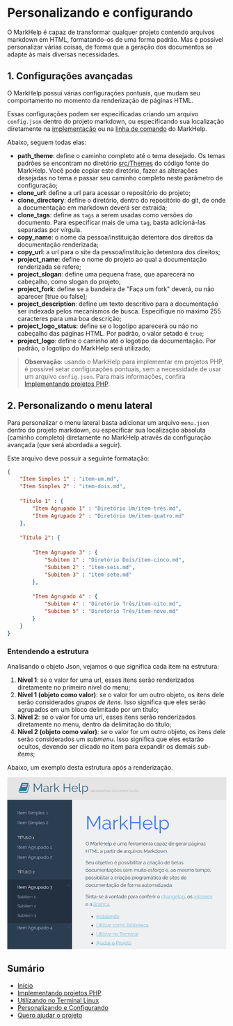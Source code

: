 # Personalizando e configurando

O MarkHelp é capaz de transformar qualquer projeto contendo arquivos markdown em HTML, formatando-os de uma forma padrão. Mas é possível personalizar várias coisas, de forma que a geração dos documentos se adapte às mais diversas necessidades.

## 1. Configurações avançadas

O MarkHelp possui várias configurações pontuais, que mudam seu comportamento no momento da renderização de páginas HTML.

Essas configurações podem ser especificadas criando um arquivo `config.json` dentro do projeto markdown, ou especificando sua localização diretamente na [implementação](utilizar-como-biblioteca.md) ou na [linha de comando](utilizar-no-terminal.md) do MarkHelp. 

Abaixo, seguem todas elas:

* **path_theme**: define o caminho completo até o tema desejado. Os temas padrões se encontram no diretório [src/Themes](https://github.com/ricardopedias/markhelp/tree/master/src/Themes/) do código fonte do MarkHelp. Você pode copiar este diretório, fazer as alterações desejadas no tema e passar seu caminho completo neste parâmetro de configuração;
* **clone_url**: define a url para acessar o repositório do projeto;
* **clone_directory**: define o diretório, dentro do repositório do git, de onde a documentação em markdown deverá ser extraída;
* **clone_tags**: define as `tags` a serem usadas como versões do documento. Para especificar mais de uma `tag`, basta adicioná-las separadas por vírgula.
* **copy_name**: o nome da pessoa/instituição detentora dos direitos da documentação renderizada;
* **copy_url**: a url para o site da pessoa/instituição detentora dos direitos;
* **project_name**: define o nome do projeto ao qual a documentação renderizada se refere;
* **project_slogan**: define uma pequena frase, que aparecerá no cabeçalho, como slogan do projeto;
* **project_fork**: define se a bandeira de "Faça um fork" deverá, ou não aparecer [true ou false]; 
* **project_description**: define um texto descritivo para a documentação ser indexada pelos mecanismos de busca. Especifique no máximo 255 caracteres para uma boa descrição;
* **project_logo_status**: define se o logotipo aparecerá ou não no cabeçalho das páginas HTML. Por padrão, o valor setado é `true`;
* **project_logo**: define o caminho até o logotipo da documentação. Por padrão, o logotipo do MarkHelp será utilizado;

> **Observação**: usando o MarkHelp para implementar em projetos PHP, é possível setar configurações pontuais, sem a necessidade de usar um arquivo `config.json`. Para mais informações, confira [Implementando projetos PHP](utilizar-como-biblioteca.md).

## 2. Personalizando o menu lateral

Para personalizar o menu lateral basta adicionar um arquivo `menu.json` dentro do projeto markdown, ou especificar sua localização absoluta (caminho completo) diretamente no MarkHelp através da configuração avançada (que será abordada a seguir). 

Este arquivo deve possuir a seguinte formatação:

```json
{
    "Item Simples 1" : "item-um.md",
    "Item Simples 2" : "item-dois.md",

    "Titulo 1" : {
        "Item Agrupado 1" : "Diretório Um/item-três.md",
        "Item Agrupado 2" : "Diretório Um/item-quatro.md"
    },

    "Título 2": {

        "Item Agrupado 3" : {
            "Subitem 1" : "Diretório Dois/item-cinco.md",
            "Subitem 2" : "item-seis.md",
            "Subitem 3" : "item-sete.md"
        },

        "Item Agrupado 4" : {
            "Subitem 4" : "Diretório Três/item-oito.md",
            "Subitem 5" : "Diretório Três/item-nove.md"
        }
    }
}
```

### Entendendo a estrutura

Analisando o objeto Json, vejamos o que significa cada item na estrutura:

1. **Nível 1**: se o valor for uma url, esses itens serão renderizados diretamente no primeiro nível do menu;
2. **Nível 1 (objeto como valor)**: se o valor for um outro objeto, os itens dele serão considerados *grupos de itens*. Isso significa que eles serão agrupados em um bloco delimitado por um título;
3. **Nível 2**: se o valor for uma url, esses itens serão renderizados diretamente no menu, dentro da delimitação do título;
4. **Nível 2 (objeto como valor)**: se o valor for um outro objeto, os itens dele serão considerados um *submenu*. Isso significa que eles estarão ocultos, devendo ser clicado no item para expandir os demais *sub-items*;

Abaixo, um exemplo desta estrutura após a renderização.

![Menu Lateral](images/menu-lateral.png)


## Sumário

-   [Início](index.md)
-   [Implementando projetos PHP](utilizar-como-biblioteca.md)
-   [Utilizando no Terminal Linux](utilizar-no-terminal.md)
-   [Personalizando e Configurando](configuracoes.md)
-   [Quero ajudar o projeto](como-ajudar.md)
